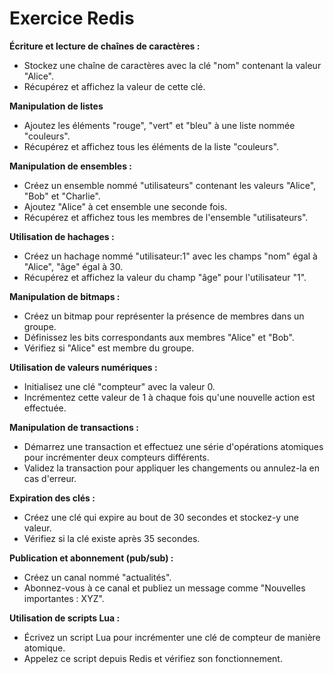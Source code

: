 # Exercice Redis

**Écriture et lecture de chaînes de caractères :**

- Stockez une chaîne de caractères avec la clé "nom" contenant la valeur "Alice".
- Récupérez et affichez la valeur de cette clé.

**Manipulation de listes**
- Ajoutez les éléments "rouge", "vert" et "bleu" à une liste nommée "couleurs".
- Récupérez et affichez tous les éléments de la liste "couleurs".

    
**Manipulation de ensembles :**
- Créez un ensemble nommé "utilisateurs" contenant les valeurs "Alice", "Bob" et "Charlie".
- Ajoutez "Alice" à cet ensemble une seconde fois.
- Récupérez et affichez tous les membres de l'ensemble "utilisateurs".

    
**Utilisation de hachages :**
- Créez un hachage nommé "utilisateur:1" avec les champs "nom" égal à "Alice", "âge" égal à 30.
- Récupérez et affichez la valeur du champ "âge" pour l'utilisateur "1".
    
**Manipulation de bitmaps :**
- Créez un bitmap pour représenter la présence de membres dans un groupe.
- Définissez les bits correspondants aux membres "Alice" et "Bob".
- Vérifiez si "Alice" est membre du groupe.

**Utilisation de valeurs numériques :**
- Initialisez une clé "compteur" avec la valeur 0.
- Incrémentez cette valeur de 1 à chaque fois qu'une nouvelle action est effectuée.    

**Manipulation de transactions :**
- Démarrez une transaction et effectuez une série d'opérations atomiques pour incrémenter deux compteurs différents.
- Validez la transaction pour appliquer les changements ou annulez-la en cas d'erreur.

**Expiration des clés :**
- Créez une clé qui expire au bout de 30 secondes et stockez-y une valeur.
- Vérifiez si la clé existe après 35 secondes.

**Publication et abonnement (pub/sub) :**
- Créez un canal nommé "actualités".
- Abonnez-vous à ce canal et publiez un message comme "Nouvelles importantes : XYZ".

**Utilisation de scripts Lua :**
- Écrivez un script Lua pour incrémenter une clé de compteur de manière atomique.
- Appelez ce script depuis Redis et vérifiez son fonctionnement.
